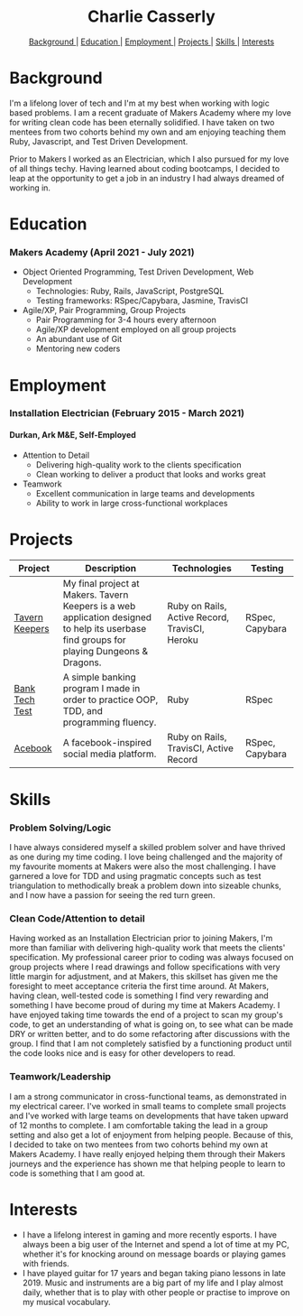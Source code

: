 <h1 align="center"> Charlie Casserly</h1>

<div align="center">

[Background ](#background) |
[Education ](#education) |
[Employment ](#employment) |
[Projects ](#projects) |
[Skills ](#skills) |
[Interests](#interests)

</div>

# Background

I'm a lifelong lover of tech and I'm at my best when 
working with logic based problems. I am a recent graduate of Makers Academy 
where my love for writing clean code has been eternally solidified.
I have taken on two mentees from two cohorts behind my own and am enjoying
teaching them Ruby, Javascript, and Test Driven Development.

Prior to Makers I worked as an Electrician, which I also pursued for my love of 
all things techy. Having learned about coding bootcamps, I decided to leap at 
the opportunity to get a job in an industry I had always dreamed of working in.

# Education

### Makers Academy (April 2021 - July 2021)

- Object Oriented Programming, Test Driven Development, Web Development
  - Technologies: Ruby, Rails, JavaScript, PostgreSQL
  - Testing frameworks: RSpec/Capybara, Jasmine, TravisCI
- Agile/XP, Pair Programming, Group Projects
  - Pair Programming for 3-4 hours every afternoon
  - Agile/XP development employed on all group projects
  - An abundant use of Git
  - Mentoring new coders

# Employment

### Installation Electrician (February 2015 - March 2021)
#### Durkan, Ark M&E, Self-Employed

- Attention to Detail
  - Delivering high-quality work to the clients specification
  - Clean working to deliver a product that looks and works great
- Teamwork
  - Excellent communication in large teams and developments
  - Ability to work in large cross-functional workplaces
  
# Projects

| Project       | Description                  | Technologies   | Testing   |
|--|--|--|--|
| [Tavern Keepers](https://github.com/charlie-casserly/dnd-finder) | My final project at Makers. Tavern Keepers is a web application designed to help its userbase find groups for playing Dungeons & Dragons. | Ruby on Rails, Active Record, TravisCI, Heroku | RSpec, Capybara |
| [Bank Tech Test](https://github.com/charlie-casserly/bank-tech-test) | A simple banking program I made in order to practice OOP, TDD, and programming fluency. | Ruby | RSpec |
| [Acebook](https://github.com/charlie-casserly/Acebook-The-Wallies) | A facebook-inspired social media platform. | Ruby on Rails, TravisCI, Active Record | RSpec, Capybara |

# Skills

### Problem Solving/Logic

I have always considered myself a skilled problem solver and have thrived as one during my time coding. I love being challenged and the majority of my favourite moments at Makers were also the most challenging. I have garnered a love for TDD and using pragmatic concepts such as test triangulation to methodically break a problem down into sizeable chunks, and I now have a passion for seeing the red turn green.

### Clean Code/Attention to detail

Having worked as an Installation Electrician prior to joining Makers, I'm more than familiar with delivering high-quality work that meets the clients' specification. My professional career prior to coding was always focused on group projects where I read drawings and follow specifications with very little margin for adjustment, and at Makers, this skillset has given me the foresight to meet acceptance criteria the first time around.
At Makers, having clean, well-tested code is something I find very rewarding and something I have become proud of during my time at Makers Academy. I have enjoyed taking time towards the end of a project to scan my group's code, to get an understanding of what is going on, to see what can be made DRY or written better, and to do some refactoring after discussions with the group. I find that I am not completely satisfied by a functioning product until the code looks nice and is easy for other developers to read.


### Teamwork/Leadership

I am a strong communicator in cross-functional teams, as demonstrated in my electrical career. I've worked in small teams to complete small projects and I've worked with large teams on developments that have taken upward of 12 months to complete. I am comfortable taking the lead in a group setting and also get a lot of enjoyment from helping people. Because of this, I decided to take on two mentees from two cohorts behind my own at Makers Academy. I have really enjoyed helping them through their Makers journeys and the experience has shown me that helping people to learn to code is something that I am good at. 


# Interests

- I have a lifelong interest in gaming and more recently esports. I have always been a big user of the Internet and spend a lot of time at my PC, whether it's for knocking around on message boards or playing games with friends.
- I have played guitar for 17 years and began taking piano lessons in late 2019. Music and instruments are a big part of my life and I play almost daily, whether that is to play with other people or practise to improve on my musical vocabulary.
